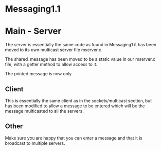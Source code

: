 # Messaging1.1

# Main - Server

The server is essentially the same code as found in Messaging1 it has been moved to its own multicast server file mserver.c.

The shared_message has been moved to be a static value in our mserver.c file, with a getter method to allow access to it.

The printed message is now only 

## Client 
This is essentially the same client as in the sockets/multicast section, but has been modified to allow a message to be entered which will be the message multicasted to all the servers.

## Other
Make sure you are happy that you can enter a message and that it is broadcast to multiple servers.

